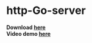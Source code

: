 <h1>http-Go-server</h1>
<strong>Download <a href="http://izanbf.es/http-go-server/http-go-server.zip">here</a></strong>
<br>
<strong>Video demo <a href="">here</a></strong>